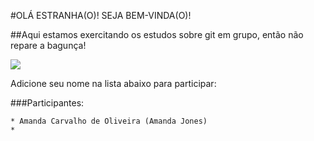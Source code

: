 #OLÁ ESTRANHA(O)! SEJA BEM-VINDA(O)!

##Aqui estamos exercitando os estudos sobre git em grupo, então não repare a bagunça!

![](https://media0.giphy.com/media/cnhpl4IeYgU7MCBdV2/giphy.gif?cid=ecf05e47392ewvxlttvnwnk6g9l1z30poes9ei144xh2yadp&rid=giphy.gif&ct=g)


Adicione seu nome na lista abaixo para participar:


###Participantes:

    * Amanda Carvalho de Oliveira (Amanda Jones)
    *

